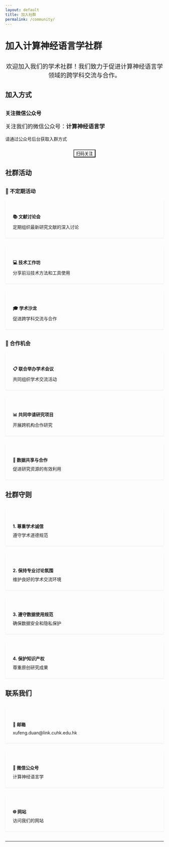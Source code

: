 ```yaml
---
layout: default
title: 加入社群
permalink: /community/
---
```


# 加入计算神经语言学社群

<div class="card" style="text-align: center; margin: 2rem 0;">
    <p style="font-size: 1.2rem; color: var(--text-light);">
        欢迎加入我们的学术社群！我们致力于促进计算神经语言学领域的跨学科交流与合作。
    </p>
</div>

## 加入方式

<div class="card" style="margin: 2rem 0;">
    <h3 style="color: var(--text-color); margin-bottom: 1rem;">关注微信公众号</h3>
    <p style="font-size: 1.1rem; color: var(--text-light);">
        关注我们的微信公众号：<strong>计算神经语言学</strong>
    </p>
    <p style="color: var(--text-light); margin-top: 1rem;">
        请通过公众号后台获取入群方式
    </p>
    <div style="text-align: center; margin-top: 1.5rem;">
        <button onclick="showQRCode()" class="button" style="background-color: var(--accent-color);">扫码关注</button>
    </div>
</div>

## 社群活动

<div class="card" style="margin: 2rem 0;">
    <h3 style="color: var(--text-color); margin-bottom: 1rem;">📅 不定期活动</h3>
    <div style="display: grid; grid-template-columns: repeat(auto-fit, minmax(250px, 1fr)); gap: 1.5rem; margin-top: 1rem;">
        <div class="activity-card">
            <h4>📚 文献讨论会</h4>
            <p>定期组织最新研究文献的深入讨论</p>
        </div>
        <div class="activity-card">
            <h4>💻 技术工作坊</h4>
            <p>分享前沿技术方法和工具使用</p>
        </div>
        <div class="activity-card">
            <h4>🎓 学术沙龙</h4>
            <p>促进跨学科交流与合作</p>
        </div>
    </div>
</div>

<div class="card" style="margin: 2rem 0;">
    <h3 style="color: var(--text-color); margin-bottom: 1rem;">🤝 合作机会</h3>
    <div style="display: grid; grid-template-columns: repeat(auto-fit, minmax(250px, 1fr)); gap: 1.5rem; margin-top: 1rem;">
        <div class="activity-card">
            <h4>📋 联合举办学术会议</h4>
            <p>共同组织学术交流活动</p>
        </div>
        <div class="activity-card">
            <h4>📊 共同申请研究项目</h4>
            <p>开展跨机构合作研究</p>
        </div>
        <div class="activity-card">
            <h4>🔬 数据共享与合作</h4>
            <p>促进研究资源的有效利用</p>
        </div>
    </div>
</div>

## 社群守则

<div class="card" style="margin: 2rem 0;">
    <div style="display: grid; grid-template-columns: repeat(auto-fit, minmax(250px, 1fr)); gap: 1.5rem;">
        <div class="rule-card">
            <h4>1. 尊重学术诚信</h4>
            <p>遵守学术道德规范</p>
        </div>
        <div class="rule-card">
            <h4>2. 保持专业讨论氛围</h4>
            <p>维护良好的学术交流环境</p>
        </div>
        <div class="rule-card">
            <h4>3. 遵守数据使用规范</h4>
            <p>确保数据安全和隐私保护</p>
        </div>
        <div class="rule-card">
            <h4>4. 保护知识产权</h4>
            <p>尊重原创研究成果</p>
        </div>
    </div>
</div>

## 联系我们

<div class="card" style="margin: 2rem 0;">
    <div style="display: grid; grid-template-columns: repeat(auto-fit, minmax(250px, 1fr)); gap: 1.5rem;">
        <div class="contact-card">
            <h4>📧 邮箱</h4>
            <p><a href="mailto:xufeng.duan@link.cuhk.edu.hk">xufeng.duan@link.cuhk.edu.hk</a></p>
        </div>
        <div class="contact-card">
            <h4>📱 微信公众号</h4>
            <p>计算神经语言学</p>
        </div>
        <div class="contact-card">
            <h4>🌐 网站</h4>
            <p><a href="https://xufengduan.github.io/Computational-Neurolinguistics-Forum/">访问我们的网站</a></p>
        </div>
    </div>
</div>

<style>
.activity-card, .rule-card, .contact-card {
    background: var(--background-light);
    padding: 1.5rem;
    border-radius: var(--border-radius);
    transition: all 0.3s ease;
    box-shadow: 0 2px 4px rgba(0, 0, 0, 0.05);
}

.activity-card:hover, .rule-card:hover, .contact-card:hover {
    transform: translateY(-5px);
    box-shadow: 0 4px 8px rgba(0, 0, 0, 0.1);
}

.activity-card h4, .rule-card h4, .contact-card h4 {
    color: var(--text-color);
    margin-bottom: 0.5rem;
}

.activity-card p, .rule-card p, .contact-card p {
    color: var(--text-light);
    margin: 0;
}

.contact-card a {
    color: var(--text-color);
    text-decoration: none;
    transition: color 0.3s ease;
}

.contact-card a:hover {
    color: var(--primary-color);
}
</style>

<!-- 二维码模态框 -->
<div id="qrcodeModal" style="display: none; position: fixed; top: 0; left: 0; width: 100%; height: 100%; background-color: rgba(0,0,0,0.5); z-index: 1000;">
    <div style="position: relative; background-color: white; margin: 15% auto; padding: 20px; width: 300px; border-radius: 5px; text-align: center;">
        <span onclick="hideQRCode()" style="position: absolute; right: 10px; top: 5px; cursor: pointer; font-size: 20px;">&times;</span>
        <h3 style="margin-bottom: 20px;">扫码关注公众号</h3>
        <img src="{{ site.baseurl }}/assets/images/qrcode.jpg" alt="公众号二维码" style="width: 200px; height: 200px;">
    </div>
</div>

<script>
function showQRCode() {
    document.getElementById('qrcodeModal').style.display = 'block';
}

function hideQRCode() {
    document.getElementById('qrcodeModal').style.display = 'none';
}

// 点击模态框外部关闭
window.onclick = function(event) {
    var modal = document.getElementById('qrcodeModal');
    if (event.target == modal) {
        modal.style.display = 'none';
    }
}
</script>

---
